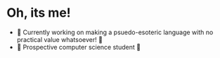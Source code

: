 # Oh, its me!
 - 🔭 Currently working on making a psuedo-esoteric language with no practical value whatsoever! 🔭
 - 🌱 Prospective computer science student 🌱
<!--

Here are some ideas to get you started:

- 🔭 I’m currently working on ...
- 🌱 I’m currently learning ...
- 👯 I’m looking to collaborate on ...
- 🤔 I’m looking for help with ...
- 💬 Ask me about ...
- 📫 How to reach me: ...
- 😄 Pronouns: ...
- ⚡ Fun fact: ...
-->
